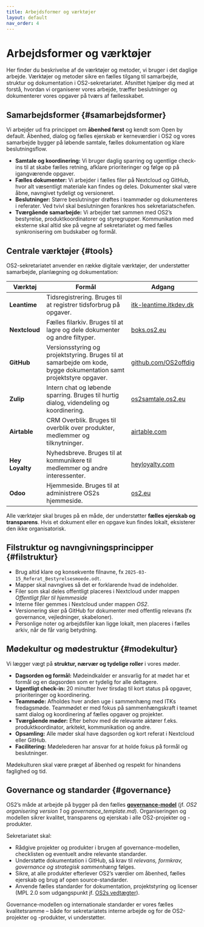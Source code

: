 ```yaml
---
title: Arbejdsformer og værktøjer
layout: default
nav_order: 4
---
```


# Arbejdsformer og værktøjer

Her finder du beskrivelse af de værktøjer og metoder, vi bruger i det daglige arbejde. Værktøjer og metoder sikre en fælles tilgang til samarbejde, struktur og dokumentation i OS2-sekretariatet. Afsnittet hjælper dig med at forstå, hvordan vi organiserer vores arbejde, træffer beslutninger og dokumenterer vores opgaver på tværs af fællesskabet.


## Samarbejdsformer {#samarbejdsformer}
Vi arbejder ud fra princippet om **åbenhed først** og kendt som Open by default. Åbenhed, dialog og fælles ejerskab er kerneværdier i OS2 og vores samarbejde bygger på løbende samtale, fælles dokumentation og klare beslutningsflow.

- **Samtale og koordinering:** Vi bruger daglig sparring og ugentlige check-ins til at skabe fælles retning, afklare prioriteringer og følge op på igangværende opgaver.  
- **Fælles dokumenter:** Vi arbejder i fælles filer på Nextcloud og GitHub, hvor alt væsentligt materiale kan findes og deles. Dokumenter skal være åbne, navngivet tydeligt og versioneret.  
- **Beslutninger:** Større beslutninger drøftes i teammøder og dokumenteres i referater. Ved tvivl skal beslutningen forankres hos sekretariatschefen.  
- **Tværgående samarbejde:** Vi arbejder tæt sammen med OS2’s bestyrelse, produktkoordinatorer og styregrupper. Kommunikation med eksterne skal altid ske på vegne af sekretariatet og med fælles synkronisering om budskaber og formål.


## Centrale værktøjer {#tools}
OS2-sekretariatet anvender en række digitale værktøjer, der understøtter samarbejde, planlægning og dokumentation:

| Værktøj | Formål | Adgang |
|----------|--------|--------|
| **Leantime** | Tidsregistrering. Bruges til at registrer tidsforbrug på opgaver. | [itk-leantime.itkdev.dk](https://itk-leantime.itkdev.dk) |
| **Nextcloud** | Fælles filarkiv. Bruges til at lagre og dele dokumenter og andre filtyper. | [boks.os2.eu](https://boks.os2.eu) |
| **GitHub** | Versionsstyring og projektstyring. Bruges til at samarbejde om kode, bygge dokumentation samt projektstyre opgaver. | [github.com/OS2offdig](https://github.com/OS2offdig) |
| **Zulip** | Intern chat og løbende sparring. Bruges til hurtig dialog, videndeling og koordinering. | [os2samtale.os2.eu](https://os2samtale.os2.eu) |
| **Airtable** | CRM Overblik. Bruges til overblik over produkter, medlemmer og tilknytninger. | [airtable.com](https://airtable.com) |
| **Hey Loyalty** | Nyhedsbreve. Bruges til at kommunikere til medlemmer og andre interessenter. | [heyloyalty.com](https://heyloyalty.com/) |
| **Odoo** | Hjemmeside. Bruges til at administrere OS2s hjemmeside. | [os2.eu](https://os2.eu/) |

Alle værktøjer skal bruges på en måde, der understøtter **fælles ejerskab og transparens**. Hvis et dokument eller en opgave kun findes lokalt, eksisterer den ikke organisatorisk.


## Filstruktur og navngivningsprincipper {#filstruktur}
- Brug altid klare og konsekvente filnavne, fx `2025-03-15_Referat_Bestyrelsesmoede.odt`.
- Mapper skal navngives så det er forklarende hvad de indeholder.
- Filer som skal deles offentligt placeres i Nextcloud under mappen *Offentligt filer til hjemmeside*
- Interne filer gemmes i Nextcloud under mappen *OS2*.
- Versionering sker på GitHub for dokumenter med offentlig relevans (fx governance, vejledninger, skabeloner).
- Personlige noter og arbejdsfiler kan ligge lokalt, men placeres i fælles arkiv, når de får varig betydning.


## Mødekultur og mødestruktur {#modekultur}
Vi lægger vægt på **struktur, nærvær og tydelige roller** i vores møder.

- **Dagsorden og formål:** Mødeindkalder er ansvarlig for at mødet har et formål og en dagsorden som er tydelig for alle deltagere.
- **Ugentligt check-in:** 20 minutter hver tirsdag til kort status på opgaver, prioriteringer og koordinering.  
- **Teammøde:** Afholdes hver anden uge i sammenhæng med ITKs fredagsmøde. Teammødet er med fokus på sammenhængskraft i teamet samt dialog og koordinering af fælles opgaver og projekter.  
- **Tværgående møder:** Efter behov med de relevante aktører f.eks. produktkoordinator, arkitekt, kommunikation og andre.  
- **Opsamling:** Alle møder skal have dagsorden og kort referat i Nextcloud eller GitHub.  
- **Facilitering:** Mødelederen har ansvar for at holde fokus på formål og beslutninger.  

Mødekulturen skal være præget af åbenhed og respekt for hinandens faglighed og tid.  

## Governance og standarder {#governance}
OS2’s måde at arbejde på bygger på den fælles [**governance-model**](https://governance.os.eu) (jf. *OS2 organisering version 1* og *governance_template.md*). Organiseringen og modellen sikrer kvalitet, transparens og ejerskab i alle OS2-projekter og -produkter.

Sekretariatet skal:
- Rådgive projekter og produkter i brugen af governance-modellen, checklisten og eventuelt andre relevante standarder.  
- Understøtte dokumentation i GitHub, så krav til *relevans, formkrav, governance og strategisk sammenhæng* følges.  
- Sikre, at alle produkter efterlever OS2’s værdier om åbenhed, fælles ejerskab og brug af open source-standarder.  
- Anvende fælles standarder for dokumentation, projektstyring og licenser (MPL 2.0 som udgangspunkt jf. [OS2s vedtægter](https://www.os2.eu/vedtaegter-for-os2-offentligt-digitaliseringsfaellesskab)).  

Governance-modellen og internationale standarder er vores fælles kvalitetsramme – både for sekretariatets interne arbejde og for de OS2-projekter og -produkter, vi understøtter.
